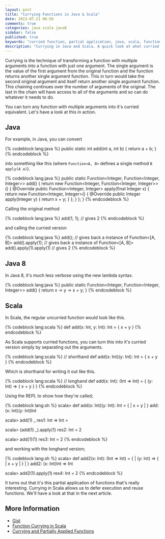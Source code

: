 ```yaml
---
layout: post
title: "Currying Functions in Java & Scala"
date: 2013-07-21 06:58
comments: true
categories: java scala java8
sidebar: false
published: true
keywords: "curried function, partial application, java, scala, functional programming"
description: "Currying in Java and Scala. A quick look at what curried functions are and how you'd curry a Java function and it's counterpart in Scala."
---
```


Currying is the technique of transforming a function with multiple arguments into a function with just one argument. The single argument is the value of the first argument from the original function and the function returns another single argument function. This in turn would take the second original argument and itself return another single argument function. This chaining continues over the number of arguments of the original. The last in the chain will have access to all of the arguments and so can do whatever it needs to do.

You can turn any function with multiple arguments into it's curried equivalent. Let's have a look at this in action.

<!-- more -->


## Java

For example, in Java, you can convert

{% codeblock lang:java %}
public static int add(int a, int b) {
    return a + b;
}
{% endcodeblock %}

into something like this (where `Function<A, B>` defines a single method `B apply(A a)`).

{% codeblock lang:java %}
public static Function<Integer, Function<Integer, Integer>> add() {
    return new Function<Integer, Function<Integer, Integer>>() {
        @Override
        public Function<Integer, Integer> apply(final Integer x) {
            return new Function<Integer, Integer>() {
                @Override
                public Integer apply(Integer y) {
                    return x + y;
                }
            };
        }
    };
}
{% endcodeblock %}

Calling the original method

{% codeblock lang:java %}
add(1, 1);                       // gives 2
{% endcodeblock %}

and calling the curried version

{% codeblock lang:java %}
add();                          // gives back a instance of Function<[A, B]>
add().apply(1);                 // gives back a instance of Function<[A, B]>
add().apply(1).apply(1)         // gives 2
{% endcodeblock %}


## Java 8

In Java 8, it's much less verbose using the new lambda syntax.

{% codeblock lang:java %}
public static Function<Integer, Function<Integer, Integer>> add() {
    return x -> y -> x + y;
}
{% endcodeblock %}


## Scala

In Scala, the regular uncurried function would look like this.

{% codeblock lang:scala %}
def add(x: Int, y: Int): Int = {
  x + y
}
{% endcodeblock %}


As Scala supports curried functions, you can turn this into it's curried version simply by separating out the arguments.


{% codeblock lang:scala %}
// shorthand
def add(x: Int)(y: Int): Int = {
  x + y
}
{% endcodeblock %}

Which is shorthand for writing it out like this.

{% codeblock lang:scala %}
// longhand
def add(x: Int): (Int => Int) = {
  (y: Int) => {
    x + y
  }
}
{% endcodeblock %}


Using the REPL to show how they're called;

{% codeblock lang:sh %}
scala> def add(x: Int)(y: Int): Int = {
     |   x + y
     | }
add: (x: Int)(y: Int)Int

scala> add(1) _
res1: Int => Int = <Function>

scala> (add(1) _).apply(1)
res2: Int = 2

scala> add(1)(1)
res3: Int = 2
{% endcodeblock %}

and working with the longhand version;

{% codeblock lang:sh %}
scala> def add2(x: Int): (Int => Int) = {
     |   (y: Int) => {
     |     x + y
     |   }
     | }
add2: (x: Int)Int => Int

scala> add2(1).apply(1)
res4: Int = 2
{% endcodeblock %}


It turns out that it's this partial application of functions that's really interesting. Currying in Scala allows us to defer execution and reuse functions. We'll have a look at that in the next article.


## More Information

 * [Gist](https://gist.github.com/tobyweston/6027570)
 * [Function Currying in Scala](http://www.codecommit.com/blog/scala/function-currying-in-scala)
 * [Currying and Partially Applied Functions](http://danielwestheide.com/blog/2013/01/30/the-neophytes-guide-to-scala-part-11-currying-and-partially-applied-functions.html)